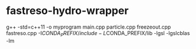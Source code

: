 # fastreso-hydro-wrapper
g++ -std=c++11 -o myprogram main.cpp particle.cpp freezeout.cpp fastreso.cpp -I$CONDA_PREFIX/include -L$CONDA_PREFIX/lib -lgsl -lgslcblas -lm
